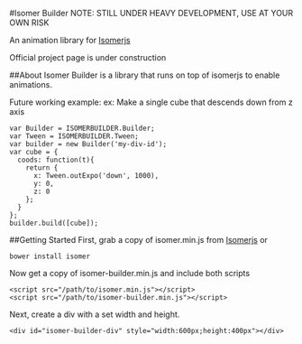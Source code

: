 #Isomer Builder
NOTE: STILL UNDER HEAVY DEVELOPMENT, USE AT YOUR OWN RISK

An animation library for [Isomerjs](https://github.com/jdan/isomer)

Official project page is under construction

##About
Isomer Builder is a library that runs on top of isomerjs to enable animations.

Future working example:
ex: Make a single cube that descends down from z axis
```
var Builder = ISOMERBUILDER.Builder;
var Tween = ISOMERBUILDER.Tween;
var builder = new Builder('my-div-id');
var cube = {
  coods: function(t){
    return {
      x: Tween.outExpo('down', 1000),
      y: 0,
      z: 0
    };
  }
};
builder.build([cube]);
```

##Getting Started
First, grab a copy of isomer.min.js from [Isomerjs](https://github.com/jdan/isomer) or
```
bower install isomer
```
Now get a copy of isomer-builder.min.js and include both scripts
```
<script src="/path/to/isomer.min.js"></script>
<script src="/path/to/isomer-builder.min.js"></script>
```
Next, create a div with a set width and height.
```
<div id="isomer-builder-div" style="width:600px;height:400px"></div>
```
